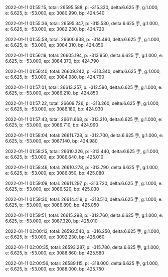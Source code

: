 2022-01-11 01:55:15, total: 26595.588, p: -315.330, delta:6.625 手, g:1.000, e: 6.625, b: -53.000, ep: 3080.990, bp: 424.540

2022-01-11 01:55:36, total: 26595.347, p: -315.530, delta:6.625 手, g:1.000, e: 6.625, b: -53.000, ep: 3082.230, bp: 424.720

2022-01-11 01:55:58, total: 26600.938, p: -314.490, delta:6.625 手, g:1.000, e: 6.625, b: -53.000, ep: 3084.310, bp: 424.850

2022-01-11 01:56:19, total: 26605.194, p: -313.950, delta:6.625 手, g:1.000, e: 6.625, b: -53.000, ep: 3084.370, bp: 424.790

2022-01-11 01:56:40, total: 26609.242, p: -313.340, delta:6.625 手, g:1.000, e: 6.625, b: -53.000, ep: 3084.980, bp: 424.790

2022-01-11 01:57:01, total: 26613.257, p: -312.590, delta:6.625 手, g:1.000, e: 6.625, b: -53.000, ep: 3086.210, bp: 424.850

2022-01-11 01:57:22, total: 26609.726, p: -313.260, delta:6.625 手, g:1.000, e: 6.625, b: -53.000, ep: 3086.180, bp: 424.930

2022-01-11 01:57:43, total: 26611.668, p: -313.210, delta:6.625 手, g:1.000, e: 6.625, b: -53.000, ep: 3086.710, bp: 424.990

2022-01-11 01:58:04, total: 26611.728, p: -312.700, delta:6.625 手, g:1.000, e: 6.625, b: -53.000, ep: 3087.140, bp: 424.980

2022-01-11 01:58:25, total: 26610.326, p: -313.440, delta:6.625 手, g:1.000, e: 6.625, b: -53.000, ep: 3086.640, bp: 425.010

2022-01-11 01:58:46, total: 26610.278, p: -313.790, delta:6.625 手, g:1.000, e: 6.625, b: -53.000, ep: 3086.850, bp: 425.080

2022-01-11 01:59:09, total: 26611.297, p: -313.720, delta:6.625 手, g:1.000, e: 6.625, b: -53.000, ep: 3086.520, bp: 425.030

2022-01-11 01:59:30, total: 26614.419, p: -313.510, delta:6.625 手, g:1.000, e: 6.625, b: -53.000, ep: 3086.890, bp: 425.050

2022-01-11 01:59:51, total: 26615.298, p: -312.760, delta:6.625 手, g:1.000, e: 6.625, b: -53.000, ep: 3087.320, bp: 425.010

2022-01-11 02:00:13, total: 26592.540, p: -316.250, delta:6.625 手, g:1.000, e: 6.625, b: -53.000, ep: 3092.230, bp: 426.060

2022-01-11 02:00:35, total: 26593.287, p: -315.780, delta:6.625 手, g:1.000, e: 6.625, b: -53.000, ep: 3088.860, bp: 425.580

2022-01-11 02:00:56, total: 26589.115, p: -318.000, delta:6.625 手, g:1.000, e: 6.625, b: -53.000, ep: 3088.000, bp: 425.750